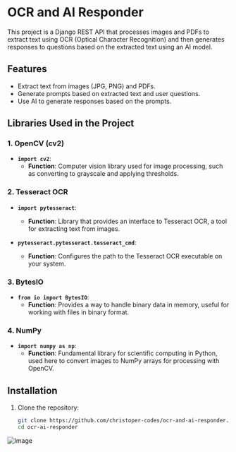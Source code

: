 # OCR and AI Responder

This project is a Django REST API that processes images and PDFs to extract text using OCR (Optical Character Recognition) and then generates responses to questions based on the extracted text using an AI model.

## Features
- Extract text from images (JPG, PNG) and PDFs.
- Generate prompts based on extracted text and user questions.
- Use AI to generate responses based on the prompts.

## Libraries Used in the Project

### 1. OpenCV (cv2)
- **`import cv2`**:
  - **Function**: Computer vision library used for image processing, such as converting to grayscale and applying thresholds.

### 2. Tesseract OCR
- **`import pytesseract`**:
  - **Function**: Library that provides an interface to Tesseract OCR, a tool for extracting text from images.

- **`pytesseract.pytesseract.tesseract_cmd`**:
  - **Function**: Configures the path to the Tesseract OCR executable on your system.

### 3. BytesIO
- **`from io import BytesIO`**:
  - **Function**: Provides a way to handle binary data in memory, useful for working with files in binary format.

### 4. NumPy
- **`import numpy as np`**:
  - **Function**: Fundamental library for scientific computing in Python, used here to convert images to NumPy arrays for processing with OpenCV.

## Installation

1. Clone the repository:
   ```sh
   git clone https://github.com/christoper-codes/ocr-and-ai-responder.git
   cd ocr-ai-responder

![Image](api/assets/docs/ocr-ia-responder-postman-img.png)
